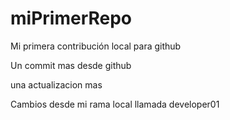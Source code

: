 # miPrimerRepo

Mi primera contribución local para github

Un commit mas desde github

una actualizacion mas

Cambios desde mi rama local llamada developer01

